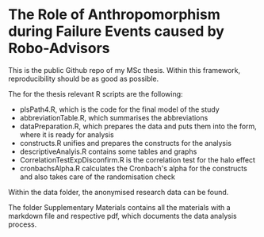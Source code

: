 # The Role of Anthropomorphism during Failure Events caused by Robo-Advisors
This is the public Github repo of my MSc thesis. Within this framework, reproducibility should be as good as possible.

The for the thesis relevant R scripts are the following:
- plsPath4.R, which is the code for the final model of the study
- abbreviationTable.R, which summarises the abbreviations
- dataPreparation.R, which prepares the data and puts them into the form, where it is ready for analysis
- constructs.R unifies and prepares the constructs for the analysis
- descriptiveAnalyis.R contains some tables and graphs
- CorrelationTestExpDisconfirm.R is the correlation test for the halo effect
- cronbachsAlpha.R calculates the Cronbach's alpha for the constructs and also takes care of the randomisation check

Within the data folder, the anonymised research data can be found.

The folder Supplementary Materials contains all the materials with a markdown file and respective pdf, which documents the data analysis process.